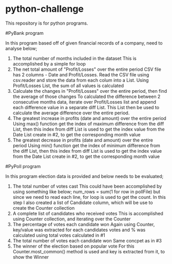 # python-challenge

This repository is for python programs.

#PyBank program

In this program based off of given financial records of a company, need to analyse below;
1. The total number of months included in the dataset
    This is accomplished by a simple for loop
2. The net total amount of "Profit/Losses" over the entire period
    CSV file has 2 columns - Date and Profit/Losses. Read the CSV file using csv.reader and store the data from each colum into a List. Using Profit/Losses List, the sum of all values is calculated
3. Calculate the changes in "Profit/Losses" over the entire period, then find the average of those changes
    To calculated the difference between 2 consecutive months data, iterate over Profit/Losses list and append each difference value in a separate diff List. This List then be used to calculate the average difference over the entire period. 
4. The greatest increase in profits (date and amount) over the entire period
    Using max() function get the index of maximum difference from the diff List, then this index from diff List is used to get the index value from the Date List create in #2, to get the corresponding month value
5. The greatest decrease in profits (date and amount) over the entire period
    Using min() function get the index of minimum difference from the diff List, then this index from diff List is used to get the index value from the Date List create in #2, to get the corresponding month value

#PyPoll program

In this program election data is provided and below needs to be evaluated;

1. The total number of votes cast
    This could have been accomplished by using something like below;
        num_rows = sum(1 for row in pollFile)
    but since we need to read each line, for loop is used to get the count.
    In this step I also created a list of Candidate column, which will be use to create the Counter collection
2. A complete list of candidates who received votes
    This is accomplished using Counter collection, and iterating over the Counter
3. The percentage of votes each candidate won
    Again using Counter, key/value was extracted for each candidates votes and % was calculated using total votes calculated in #1
4. The total number of votes each candidate won
    Same concpet as in #3
5. The winner of the election based on popular vote
    For this Counter.most_common() method is used and key is extracted from it, to show the Winner
